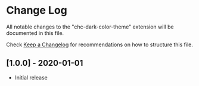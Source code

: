 # Change Log

All notable changes to the "chc-dark-color-theme" extension will be documented in this file.

Check [Keep a Changelog](http://keepachangelog.com/) for recommendations on how to structure this file.

## [1.0.0] - 2020-01-01
- Initial release
